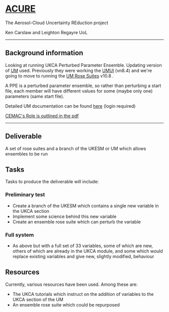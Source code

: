 # [ACURE](https://gtr.ukri.org/projects?ref=NE%2FP013406%2F1) #

The Aerosol-Cloud Uncertainty REduction project

Ken Carslaw and Leighton Regayre UoL

<hr>

## Background information ##

Looking at running UKCA Perturbed Parameter Ensemble. Updating version of [UM](http://cms.ncas.ac.uk/wiki/UM) used. Previously they were working the [UMUI](http://cms.ncas.ac.uk/wiki/UM/RunningUMOnArcher) (vn8.4) and we're going
to move to running the [UM Rose Suites](http://cms.ncas.ac.uk/wiki/RoseCylc) v10.8 .

A PPE is a perturbed parameter ensemble, so rather than perturbing a
start file, each member will have different values for some (maybe
only one) parameters (same start file).

Detailed UM documentation can be found [here](https://code.metoffice.gov.uk/doc/um/latest/umdp.html) (login required)

[CEMAC's Role is outlined in the pdf](https://github.com/cemachelen/Work_Notes/blob/master/ACURE/CEMAC_priorities_for_ACURE_v2_1-1.pdf)

<hr>

## Deliverable

A set of rose suites and a branch of the UKESM or UM which allows ensembles to be run

## Tasks

Tasks to produce the deliverable will include:

### Preliminary test
* Create a branch of the UKESM which contains a single new variable in the UKCA section
* Implement some science behind this new variable
* Create an ensemble rose suite which can perturb the variable

### Full system
* As above but with a full set of 33 variables, some of which are new, others of which are already in the UKCA module, and some which would replace existing variables and give new, slightly modified, behaviour

## Resources

Currently, various resources have been used. Among these are:

* The UKCA tutorials which instruct on the addition of variables to the UKCA section of the UM
* An ensemble rose suite which could be repurposed

